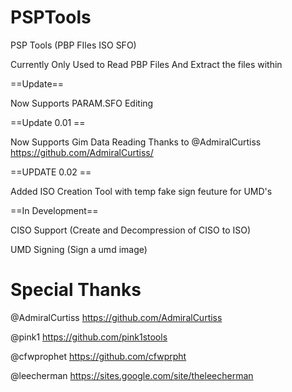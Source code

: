 # PSPTools
PSP Tools (PBP FIles ISO SFO)


Currently Only Used to Read PBP Files
And Extract the files within

==Update==

Now Supports PARAM.SFO Editing

==Update 0.01 ==

Now Supports Gim Data Reading
Thanks to @AdmiralCurtiss
https://github.com/AdmiralCurtiss/


==UPDATE 0.02 ==

Added ISO Creation Tool with temp fake sign feuture for UMD's

==In Development==

CISO Support (Create and Decompression of CISO to ISO)

UMD Signing (Sign a umd image)

# Special Thanks

@AdmiralCurtiss  https://github.com/AdmiralCurtiss 

@pink1 https://github.com/pink1stools

@cfwprophet https://github.com/cfwprpht 

@leecherman https://sites.google.com/site/theleecherman 
